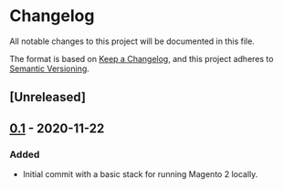 # Changelog
All notable changes to this project will be documented in this file.

The format is based on [Keep a Changelog](https://keepachangelog.com/en/1.0.0/),
and this project adheres to [Semantic Versioning](https://semver.org/spec/v2.0.0.html).

## [Unreleased]


## [0.1] - 2020-11-22
### Added
 - Initial commit with a basic stack for running Magento 2 locally.


[0.1]: https://github.com/thedarksociety/docker-magento/releases/tag/0.1